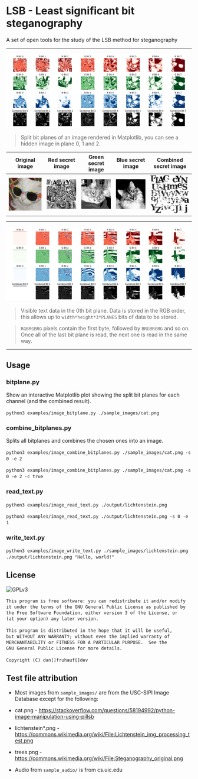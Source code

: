 # LSB - Least significant bit steganography

A set of open tools for the study of the LSB method for steganography

---
![Split bit planes of an image rendered in Matplotlib](./docs/bitplanes.png)
> Split bit planes of an image rendered in Matplotlib, you can see a hidden image in plane 0, 1 and 2.

Original image               | Red secret image              | Green secret image           | Blue secret image           | Combined secret image
:---------------------------:|:-----------------------------:|:----------------------------:|:---------------------------:|:-------------------------------:
![](./sample_images/cat.png) |  ![](./docs/secret_red.png)   | ![](./docs/secret_green.png) | ![](./docs/secret_blue.png) | ![](./docs/secret_combined.png)

---

![Visible text data in the 0th bit plane](./docs/bitplanes_lichtenstein.png)
> Visible text data in the 0th bit plane. Data is stored in the RGB order, this allows up to `width*height*3*PLANES` bits of data to be stored.

> `RGBRGBRG` pixels contain the first byte, followed by `BRGBRGRG` and so on. Once all of the last bit plane is read, the next one is read in the same way.

---

## Usage

### bitplane.py

Show an interactive Matplotlib plot showing the split bit planes for each channel (and the combined result).

`python3 examples/image_bitplane.py ./sample_images/cat.png`

### combine_bitplanes.py

Splits all bitplanes and combines the chosen ones into an image.

`python3 examples/image_combine_bitplanes.py ./sample_images/cat.png -s 0 -e 2`

`python3 examples/image_combine_bitplanes.py ./sample_images/cat.png -s 0 -e 2 -c true`

### read_text.py

`python3 examples/image_read_text.py ./output/lichtenstein.png`

`python3 examples/image_read_text.py ./output/lichtenstein.png -s 0 -e 1`

### write_text.py

`python3 examples/image_write_text.py ./sample_images/lichtenstein.png ./output/lichtenstein.png "Hello, world!"`


## License

![GPLv3](https://www.gnu.org/graphics/gplv3-with-text-136x68.png)

    This program is free software: you can redistribute it and/or modify
    it under the terms of the GNU General Public License as published by
    the Free Software Foundation, either version 3 of the License, or
    (at your option) any later version.

    This program is distributed in the hope that it will be useful,
    but WITHOUT ANY WARRANTY; without even the implied warranty of
    MERCHANTABILITY or FITNESS FOR A PARTICULAR PURPOSE.  See the
    GNU General Public License for more details.

    Copyright (C) dan[]fruhauf[]dev

## Test file attribution

- Most images from `sample_images/` are from the USC-SIPI Image Database except for the following:
- cat.png - https://stackoverflow.com/questions/58194992/python-image-manipulation-using-pillsb
- lichtenstein*.png - https://commons.wikimedia.org/wiki/File:Lichtenstein_img_processing_test.png
- trees.png - https://commons.wikimedia.org/wiki/File:Steganography_original.png

- Audio from `sample_audio/` is from cs.uic.edu
